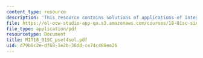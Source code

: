 ```yaml
---
content_type: resource
description: 'This resource contains solutions of applications of integration problems. '
file: https://ol-ocw-studio-app-qa.s3.amazonaws.com/courses/18-01sc-single-variable-calculus-fall-2010/d79b8c2edf681e2b38ddce74c468ea26_MIT18_01SC_pset4sol.pdf
file_type: application/pdf
resourcetype: Document
title: MIT18_01SC_pset4sol.pdf
uid: d79b8c2e-df68-1e2b-38dd-ce74c468ea26
---
```

